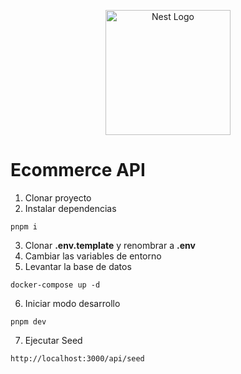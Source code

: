 <p align="center">
  <a href="http://nestjs.com/" target="blank"><img src="https://nestjs.com/img/logo-small.svg" width="200" alt="Nest Logo" /></a>
</p>

# Ecommerce API

1. Clonar proyecto
2. Instalar dependencias

```
pnpm i
```

3. Clonar **.env.template** y renombrar a **.env**
4. Cambiar las variables de entorno
5. Levantar la base de datos

```
docker-compose up -d
```

6. Iniciar modo desarrollo

```
pnpm dev
```

7. Ejecutar Seed

```
http://localhost:3000/api/seed
```

